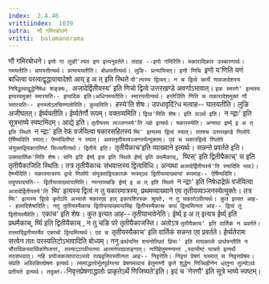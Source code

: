 ```yaml
---
index:  2.4.46
vrittiindex:  1639
sutra:  णौ गमिरबोधने
vritti:  balamanorama 
---
```


णौ गमिरबोधने। `इणो गा लुङी'त्यत इण इत्यनुवर्तते। तदाह --इणो गमिरिति। मकारादिकार उच्चारणार्थः। गमयतीति। प्रापयतीत्यर्थः। प्रत्याययतीति। बोधयतीत्यर्थः। लुङि- प्रत्यायियत्। इणो णिचि `इणो य'णिति यणं बाधित्वा परत्वाद्वृद्धावायादेशो आय् इ अ त् इति स्थिते `यी'त्यस्य द्वित्वम्। न च द्वित्वे कार्ये णावजादेशस्य निषिद्धत्वाद्वृद्धेर्निषेधः शङ्क्यः, `अजादेर्द्वितीयस्य' इति णिचो द्वित्वे उत्तरखण्डे अवर्णाऽभावात्। `इक स्मरणे' इत्यस्य इण्वत्त्वमुक्तं स्मारयति-- इण्वदिक इति।अधिगमयतीति। स्मारयतीत्यर्थः। हन्तेर्ञिति णिति च तकारादेशमुक्तं णौ स्मारयति-- हनस्तोऽतचिण्णलोरिति। कुत्वमिति। `हस्ये'ति शेषः। उपधावृदिं?ध मत्वाह-- घातयतीति। लुङि अजीघतत्। ईर्ष्ययतीति। ईर्ष्यतेर्णौ रूपम्। वक्तव्यमिति। `द्वित्व'मिति शेषः। इति वाऽर्थ इति। `न न्द्राः' इति सूत्रभाष्ये स्पष्टमिदम्। आद्ये इति। `तृतीयस्य व्यञ्जनस्ये'ति पक्षे इत्यर्थः। षकारस्येति। अन्यथा इर्ष्य् इ अ त् इति स्थिते `न न्द्राः' इति रेफं वर्जयित्वा षकारसहितस्य `ष्यि' इत्यस्य द्वित्वं स्यात्। ततश्च उत्तरखण्डे णिलोपे ऐर्षिष्यदिति स्यात्। ऐर्ष्य्यदितीष्टं न स्यात्। अतस्तृतीयव्यञ्जनस्येत्युक्तम्। एवं च यकारद्वित्वे णिलोपे संयुक्तद्वियकारमिष्टं सिध्यतीत्यर्थः। द्वितीये इति। `तृतीयैकाच'इति व्याख्याने इत्यर्थः। सन्नन्ते प्रवर्तते इति। `उक्तवार्तिक'मिति शेषः। सनि इटि ईर्ष्य् इस इति स्थिते ईर्ष्य् इति प्रथमैकाच्, `ष्यिस्' इति द्वितीयैकाच्' स इति तृतीयैकाजिति स्थितिः। तत्र तृतीयैकाचः संभवात्तस्य द्वित्वविधिः। अन्यथा `अजादेर्द्वितीयस्ये'ति स्यादिति भाव)। ऐर्ष्य्यदिति। यकारमात्रस्य द्वत्वे णिलोपे संयुक्ताद्वियकारकं रूपम्ऽथ द्वितीयव्याख्यायां रूपमाह-- ऐर्षिष्यदिति। तदुपपादयति-- द्वितीयव्याख्यायामिति। ण्यन्ताच्चङि ईर्ष्य् इ अ त् इति स्थिते `न न्द्राः' इति निषेधाद्रेफं वर्जयित्वा `अजादेर्द्वितीयस्ये'ति `ष्यि' इत्यस्य द्वित्वं न तु यकारमात्रस्य, प्रथमव्याख्याने एव तृतीयव्यञ्जनस्येत्युक्तेः। तत्र `ष्यि' इत्यस्य द्वित्वे कृतेऽपि अभ्यासे षकारएव हल् इकारशिरस्कः श्रूयते, न तु यकारोऽपीत्यर्थः। कुत इत्यत आह-- हलादिशेषादिति। नतु तृतीयस्यैकाच द्वितीयव्याख्यायामिह द्वितीयस्यैकाचः कथं द्वित्वमित्यत आह-- द्वित्वं तु द्वितीयस्यैवेति। `एकाच' इति शेषः। कुत इत्यत आह-- तृतीयाभावेनेति। ईर्ष्य् इ अ त् इत्यत्र ईर्ष्य् इति प्रथमैकाच्, र्ष्यि इति द्वितीयैकाच् , न तु चङि परे तृतीयैकाजस्ति। अतोऽत्र `तृतीयैकाच' इति वार्तिकं न प्रवर्तते। तस्माद्द्वितीयस्यैव एकाचो द्वित्वमित्यर्थः। एवं च `तृतीयस्यैकाच' इति वार्तिकं सन्नन्त एव प्रवर्तते। ईर्ष्यतेरामः सत्त्वेन ततः परस्यलिटोऽभावादिति बोध्यम्। ननु `प्रार्थयन्ति शयनोत्थितं प्रियाः' इति माघकाव्ये प्रार्थयन्तीति न चौरादिकस्वार्थिकणिजन्तं, तस्याऽऽगर्वीयतया आत्मनेपदप्रसङ्गात्। नापिहेतुमण्ण्यन्तं ,स्वाभीष्टं याचते इत्यर्थे तदसंभवात्। नहि प्रयोजकव्यापाराऽभावे तत्प्रवृत्तिरस्तीत्यत आह-- निवृत्तेति। निवृत्तं प्रेषणं यस्मात् स निवृत्तप्रेषमः। संप्रति अविवक्षितप्रेषण इत्यर्थः। त्समाद्धातोर्भूतपूर्वगत्या प्रेषणमादाय हेतुमण्णौ कृते शुद्धेन णिज्विहीनेन धातुना तुल्योऽर्थः प्रतीयते इत्यर्थः। तदुक्तं--`निवृत्तप्रेषणाद्धातोः प्राकृतेऽर्थे णिजिष्यते'इति। इदं च `णेरणौ' इति सूत्रे भाष्ये स्पष्टम्। 

